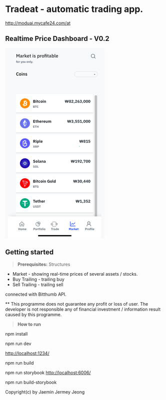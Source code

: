 # Tradeat - automatic trading app.

http://moduai.mycafe24.com/at

## Realtime Price Dashboard - V0.2
![Market Price Page](https://github.com/dscoool/tradeat/blob/main/screen/market.png)

## Getting started

> **Prerequisites:**
Structures

* Market - showing real-time prices of several assets / stocks.
* Buy Trailing - trailing buy
* Sell Trailing - trailing sell

connected with Bitthumb API.

** This programme does not guarantee any profit or loss of user. The developer is not responsible any of financial investment / information result caused by this programme.

> **How to run**

npm install

npm run dev

[http://localhost:1234/](http://localhost:1234/)

npm run build

npm run storybook
[http://localhost:6006/](http://localhost:6006/)

npm run build-storybook

Copyright(c) by Jaemin Jermey Jeong